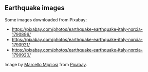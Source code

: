 
## Earthquake images

Some images downloaded from Pixabay:
* https://pixabay.com/photos/earthquake-earthquake-italy-norcia-1790896/
* https://pixabay.com/photos/earthquake-earthquake-italy-norcia-1790921/
* https://pixabay.com/photos/earthquake-earthquake-italy-norcia-1790920/

Image by [Marcello Migliosi](https://pixabay.com/users/marcellomigliosi1956-1650894/?utm_source=link-attribution&amp;utm_medium=referral&amp;utm_campaign=image&amp;utm_content=1790896) from [Pixabay](https://pixabay.com/?utm_source=link-attribution&amp;utm_medium=referral&amp;utm_campaign=image&amp;utm_content=1790896).